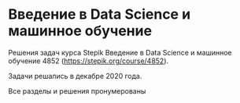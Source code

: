 # Введение в Data Science и машинное обучение
Решения задач курса Stepik Введение в Data Science и машинное обучение 4852 (https://stepik.org/course/4852).

Задачи решались в декабре 2020 года.

Все разделы и решения пронумерованы
